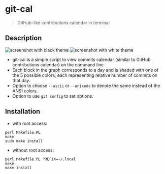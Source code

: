 # git-cal

> GitHub-like contributions calendar in terminal

## Description

![screenshot with black theme](https://raw.github.com/CurbaiCode/git-cal/main/screenshots/img1.png)
![screenshot with white theme](https://raw.github.com/CurbaiCode/git-cal/main/screenshots/img2.png)

 * git-cal is a simple script to view commits calendar (similar to GitHub contributions calendar) on the command line
 * Each block in the graph corresponds to a day and is shaded with one of the 5 possible colors, each representing relative number of commits on that day.
 * Option to choose `--ascii` or `--unicode` to denote the same instead of the ANSI colors.
 * Option to use `git config` to set options.

## Installation

 * with root access:
```shell
perl Makefile.PL
make
sudo make install
```

 * without root access:
```shell
perl Makefile.PL PREFIX=~/.local
make
make install
```
